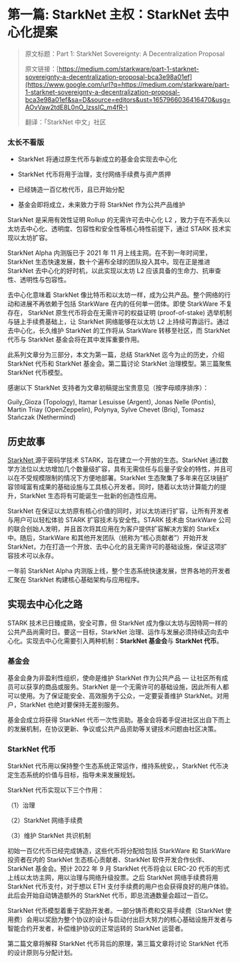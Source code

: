 #  第一篇: StarkNet 主权：StarkNet 去中心化提案



> 原文标题：Part 1: StarkNet Sovereignty: A Decentralization Proposal
> 
> 原文链接：[https://medium.com/starkware/part-1-starknet-sovereignty-a-decentralization-proposal-bca3e98a01ef](https://www.google.com/url?q=https://medium.com/starkware/part-1-starknet-sovereignty-a-decentralization-proposal-bca3e98a01ef&sa=D&source=editors&ust=1657966036416470&usg=AOvVaw2tdE8L0nO_lzssIC_m4fR-)
>
> 翻译：「StarkNet 中文」社区




### 太长不看版

- StarkNet 将通过原生代币与新成立的基金会实现去中心化
  
- StarkNet 代币将用于治理，支付网络手续费与资产质押
  
- 已经铸造一百亿枚代币，且已开始分配
  
- 基金会即将成立，未来致力于将 StarkNet 作为公共产品维护




StarkNet 是采用有效性证明 Rollup 的无需许可去中心化 L2 ，致力于在不丢失以太坊去中心化、透明度、包容性和安全性等核心特性前提下，通过 STARK 技术实现以太坊扩容。




StarkNet Alpha 内测版已于 2021 年 11 月上线主网。在不到一年时间里，StarkNet 生态快速发展，数十个遍布全球的团队投入其中。现在正是推进 StarkNet 去中心化的好时机，以此实现以太坊 L2 应该具备的生命力、抗审查性、透明性与包容性。
    
去中心化意味着 StarkNet 像比特币和以太坊一样，成为公共产品。整个网络的行动和进展不再依赖于包括 StarkWare 在内的任何单一团体。即使 StarkWare 不复存在， StarkNet 原生代币将会在无需许可的权益证明 (proof-of-stake) 选举机制与链上手续费基础上，让 StarkNet 网络能够在以太坊 L2 上持续可靠运行。通过去中心化，长久维护 StarkNet 的工作将从 StarkWare 转移至社区，而 StarkNet 代币与 StarkNet 基金会将在其中发挥重要作用。




此系列文章分为三部分，本文为第一篇，总结 StarkNet 迄今为止的历史，介绍 StarkNet 代币和 StarkNet 基金会。第二篇讨论 StarkNet 治理模型。第三篇聚焦 StarkNet 代币模型。




感谢以下 StarkNet 支持者为文章初稿提出宝贵意见（按字母顺序排序）：
    
Guily_Gioza (Topology), Itamar Lesuisse (Argent), Jonas Nelle (Pontis), Martin Triay (OpenZeppelin), Polynya, Sylve Chevet (Briq), Tomasz Stańczak (Nethermind)




## 历史故事

[StarkNet ](https://www.google.com/url?q=https://starknet.io/&sa=D&source=editors&ust=1657966036418415&usg=AOvVaw2xZY3kUuSxWUL5YVxcBIN4)源于密码学技术 STARK，旨在建立一个开放的生态。StarkNet 通过数学方法位以太坊增加几个数量级扩容，具有无需信任与后量子安全的特性，并且可以在不受规模限制的情况下方便地部署。StarkNet 生态聚集了多年来在区块链扩容领域富有成果的基础设施与工具核心开发者。同时，随着以太坊计算能力的提升，StarkNet 生态将有可能诞生一批新的创造性应用。
    
StarkNet 在保证以太坊原有核心价值的同时，对以太坊进行扩容，让所有开发者与用户可以轻松体验 STARK 扩容技术与安全性。STARK 技术由 StarkWare 公司的联合创始人发明，并且首次将其应用在为客户提供扩容解决方案的 StarkEx 中。随后，StarkWare 和其他开发团队（统称为“核心贡献者”）开始开发 StarkNet，力在打造一个开放、去中心化的且无需许可的基础设施，保证这项扩容技术可以永存。

一年前 StarkNet Alpha 内测版上线，整个生态系统快速发展，世界各地的开发者汇聚在 StarkNet 构建核心基础架构与应用程序。



## 实现去中心化之路

STARK 技术已日臻成熟，安全可靠，但 StarkNet 成为像以太坊与因特网一样的公共产品尚需时日。要这一目标，StarkNet 治理、运作与发展必须持续迈向去中心化。实现去中心化需要引入两种机制：**StarkNet 基金会**与 **StarkNet 代币**。



### 基金会

基金会身为非盈利性组织，使命是维护 StarkNet 作为公共产品 — 让社区所有成员可以获享的商品或服务。StarkNet 是一个无需许可的基础设施，因此所有人都可以使用。为了保证能安全、高效服务于公众，一定要妥善维护  StarkNet。对用户，StarkNet 也绝对要保持无差别服务。
    
基金会成立将获得 StarkNet 代币一次性资助。基金会将着手促进社区出自下而上的发展机制，在协议更新、争议或公共产品资助等关键技术问题由社区决策。


### StarkNet 代币

StarkNet 代币用以保持整个生态系统正常运作，维持系统安。，StarkNet 代币决定生态系统的价值与目标，指导未来发展规划。




StarkNet 代币实现以下三个作用：
    
（1）治理
    
（2）StarkNet 网络手续费
    
（3）维护 StarkNet 共识机制



初始一百亿代币已经完成铸造，这些代币将分配给包括 StarkWare 和 StarkWare 投资者在内的 StarkNet 生态核心贡献者、StarkNet 软件开发合作伙伴、StarkNet 基金会。预计 2022 年 9 月 StarkNet 代币将会以 ERC-20 代币的形式上线以太坊主网，用以治理与网络升级投票。之后 StarkNet 网络手续费将用 StarkNet 代币支付，对于想以 ETH 支付手续费的用户也会获得良好的用户体验。此后会开始自动铸造额外的 StarkNet 代币，即总流通数量会超过一百亿。


StarkNet 代币模型着重于奖励开发者。一部分铸币费和交易手续费（StarkNet 使用费）会用以奖励为整个协议的设计与启动付出巨大努力的核心基础设施开发者与智能合约开发者，补偿维护协议的正常运转的 StarkNet 运营者。


第二篇文章将解释 StarkNet 代币背后的原理，第三篇文章将讨论 StarkNet 代币的设计原则与分配计划。